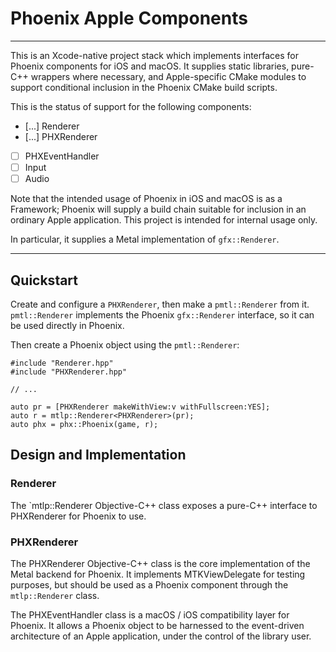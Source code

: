 #  Phoenix Apple Components

---

This is an Xcode-native project stack which implements interfaces for
Phoenix components for iOS and macOS.  It supplies static libraries,
pure-C++ wrappers where necessary, and Apple-specific CMake modules to
support conditional inclusion in the Phoenix CMake build scripts.

This is the status of support for the following components:
 - [...] Renderer
 - [...] PHXRenderer
 - [ ] PHXEventHandler
 - [ ] Input
 - [ ] Audio

Note that the intended usage of Phoenix in iOS and macOS is as a
Framework; Phoenix will supply a build chain suitable for inclusion in
an ordinary Apple application.  This project is intended for internal
usage only.

In particular, it supplies a Metal implementation of `gfx::Renderer`.

---

## Quickstart

Create and configure a `PHXRenderer`, then make a `pmtl::Renderer` from
it.  `pmtl::Renderer` implements the Phoenix `gfx::Renderer` interface,
so it can be used directly in Phoenix.

Then create a Phoenix object using the `pmtl::Renderer`:

```objc
#include "Renderer.hpp"
#include "PHXRenderer.hpp"

// ...

auto pr = [PHXRenderer makeWithView:v withFullscreen:YES];
auto r = mtlp::Renderer<PHXRenderer>(pr);
auto phx = phx::Phoenix(game, r);
```

## Design and Implementation

### Renderer

The `mtlp::Renderer Objective-C++ class exposes a pure-C++ interface to
PHXRenderer for Phoenix to use.

### PHXRenderer

The PHXRenderer Objective-C++ class is the core implementation of the
Metal backend for Phoenix.  It implements MTKViewDelegate for testing
purposes, but should be used as a Phoenix component through the
`mtlp::Renderer` class.

The PHXEventHandler class is a macOS / iOS compatibility layer for
Phoenix.  It allows a Phoenix object to be harnessed to the event-driven
architecture of an Apple application, under the control of the library
user.
